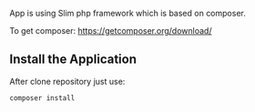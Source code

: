 App is using Slim php framework which is based on composer.

To get composer: https://getcomposer.org/download/


## Install the Application

After clone repository just use:
```
composer install
```
